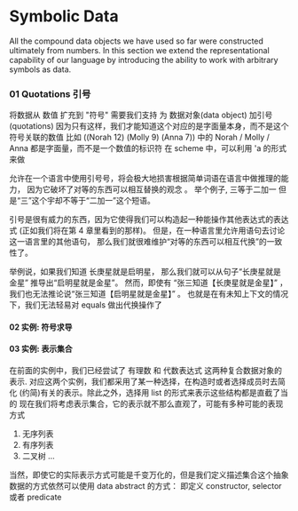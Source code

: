 # Symbolic Data

All the compound data objects we have used so far were constructed ultimately from numbers.
In this section we extend the representational capability of our language
by introducing the ability to work with arbitrary symbols as data.

### 01 Quotations 引号

将数据从 数值 扩充到 "符号" 需要我们支持 为 数据对象(data object) 加引号(quotations)
因为只有这样，我们才能知道这个对应的是字面量本身，而不是这个符号关联的数值
比如 ((Norah 12) (Molly 9) (Anna 7)) 中的 Norah / Molly / Anna 都是字面量，而不是一个数值的标识符
在 scheme 中，可以利用 'a 的形式来做

允许在一个语言中使用引号号，将会极大地损害根据简单词语在语言中做推理的能力，
因为它破坏了对等的东西可以相互替换的观念 。
举个例子, 三等于二加一
但是“三”这个宇却不等于“二加一”这个短语。

引号是很有威力的东西，因为它使得我们可以构造起一种能操作其他表达式的表达式 (正如我们将在第 4 章里看到的那样)。
但是，在一种语言里允许用语句去讨论这一语言里的其他语句，
那么我们就很难维护“对等的东西可以相互代换”的一致性了。

举例说，如果我们知道 长庚星就是启明星， 那么我们就可以从句子“长庚星就是金星” 推导出“启明星就是金星”。
然而，即使有 “张三知道【长庚星就是金星】” ，我们也无法推论说“张三知道【启明星就是金星】” 。
也就是在有未知上下文的情况下，我们无法轻易对 equals 做出代换操作了

#### 02 实例: 符号求导

#### 03 实例: 表示集合
在前面的实例中，我们已经尝试了 有理数 和 代数表达式 这两种复合数据对象的表示.
对应这两个实例，我们都采用了某一种选择，在构造时或者选择成员时去简化 (约简)有关的表示。除此之外，选择用 list 的形式来表示这些结构都是直截了当的
现在我们将考虑表示集合，它的表示就不那么直观了，可能有多种可能的表现方式

1. 无序列表
2. 有序列表
3. 二叉树
...

当然，即使它的实际表示方式可能是千变万化的，但是我们定义描述集合这个抽象数据的方式依然可以使用 data abstract 的方式：
即定义 constructor, selector 或者 predicate
